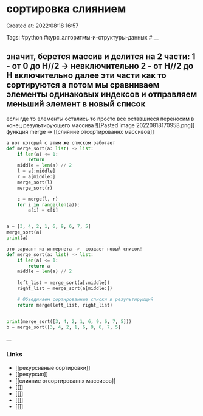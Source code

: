 # сортировка слиянием

Created at: 2022:08:18 16:57

Tags: #python  #курс_алгоритмы-и-структуры-данных    #
__ 

##  значит, берется массив и делится на 2 части: 1 - от 0 до Н//2 -> невключительно                    2 - от Н//2 до Н включительно                           далее эти части как то сортируются               а потом мы сравниваем элементы одинаковых индексов и отправляем меньший элемент в новый список
если где то элементы остались то просто все оставшиеся переносим в конец результирующего массива
![[Pasted image 20220818170958.png]]
функция merge -> [[слияние отсортированнх массивов]]
``` python 
а вот который с этим же списком работает
def merge_sort(a: list) -> list:
    if len(a) <= 1:
        return
    middle = len(a) // 2
    l = a[:middle]
    r = a[middle:]
    merge_sort(l)
    merge_sort(r)

    c = merge(l, r)
    for i in range(len(a)):
        a[i] = c[i]


a = [3, 4, 2, 1, 6, 9, 6, 7, 5]
merge_sort(a)
print(a)

это вариант из интернета ->  создает новый список! 
def merge_sort(a: list) -> list:
    if len(a) <= 1:
        return a
    middle = len(a) // 2
   
    left_list = merge_sort(a[:middle])
    right_list = merge_sort(a[middle:])

    # Объединяем сортированные списки в результирующий
    return merge(left_list, right_list)


print(merge_sort([3, 4, 2, 1, 6, 9, 6, 7, 5]))
b = merge_sort([3, 4, 2, 1, 6, 9, 6, 7, 5] 
```

__

### Links

- [[рекурсивные сортировки]]
- [[рекурсия]]
- [[слияние отсортированнх массивов]]
- [[]]
- [[]]
- [[]]
- [[]]